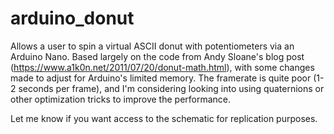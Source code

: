 # arduino_donut
Allows a user to spin a virtual ASCII donut with potentiometers via an Arduino Nano. Based largely on the code from Andy Sloane's blog post (https://www.a1k0n.net/2011/07/20/donut-math.html), with some changes made to adjust for Arduino's limited memory. The framerate is quite poor (1-2 seconds per frame), and I'm considering looking into using quaternions or other optimization tricks to improve the performance.

Let me know if you want access to the schematic for replication purposes.
